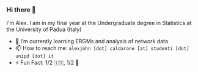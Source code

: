 ### Hi there 👋

I'm Alex. I am in my final year at the Undergraduate degree in Statistics at the University of Padua (Italy)

- 🌱 I’m currently learning ERGMs and analysis of network data
- 📫 How to reach me: `alexjohn [dot] caldarone [at] studenti [dot] unipd [dot] it`
- ⚡ Fun Fact: 1/2 :it:, 1/2 :scotland:
